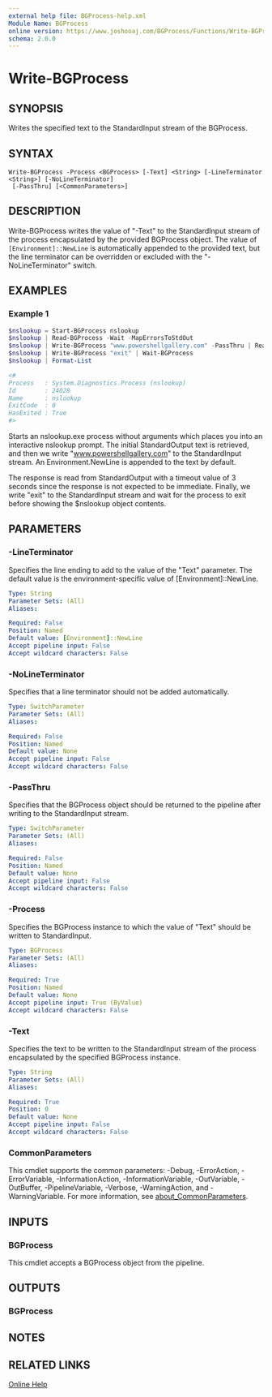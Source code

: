 ```yaml
---
external help file: BGProcess-help.xml
Module Name: BGProcess
online version: https://www.joshooaj.com/BGProcess/Functions/Write-BGProcess/
schema: 2.0.0
---
```


# Write-BGProcess

## SYNOPSIS
Writes the specified text to the StandardInput stream of the BGProcess.

## SYNTAX

```
Write-BGProcess -Process <BGProcess> [-Text] <String> [-LineTerminator <String>] [-NoLineTerminator]
 [-PassThru] [<CommonParameters>]
```

## DESCRIPTION
Write-BGProcess writes the value of "-Text" to the StandardInput stream of the
process encapsulated by the provided BGProcess object. The value of `[Environment]::NewLine`
is automatically appended to the provided text, but the line terminator can be
overridden or excluded with the "-NoLineTerminator" switch.

## EXAMPLES

### Example 1
```powershell
$nslookup = Start-BGProcess nslookup
$nslookup | Read-BGProcess -Wait -MapErrorsToStdOut
$nslookup | Write-BGProcess "www.powershellgallery.com" -PassThru | Read-BGProcess -Wait -Timeout (New-TimeSpan -Seconds 3) -MapErrorsToStdOut
$nslookup | Write-BGProcess "exit" | Wait-BGProcess
$nslookup | Format-List

<#
Process   : System.Diagnostics.Process (nslookup)
Id        : 24028
Name      : nslookup
ExitCode  : 0
HasExited : True
#>
```

Starts an nslookup.exe process without arguments which places you into an
interactive nslookup prompt. The initial StandardOutput text is retrieved, and
then we write "www.powershellgallery.com" to the StandardInput stream. An
Environment.NewLine is appended to the text by default.

The response is read from StandardOutput with a timeout value of 3 seconds since
the response is not expected to be immediate. Finally, we write "exit" to the
StandardInput stream and wait for the process to exit before showing the
$nslookup object contents.

## PARAMETERS

### -LineTerminator
Specifies the line ending to add to the value of the "Text" parameter. The
default value is the environment-specific value of [Environment]::NewLine.

```yaml
Type: String
Parameter Sets: (All)
Aliases:

Required: False
Position: Named
Default value: [Environment]::NewLine
Accept pipeline input: False
Accept wildcard characters: False
```

### -NoLineTerminator
Specifies that a line terminator should not be added automatically.

```yaml
Type: SwitchParameter
Parameter Sets: (All)
Aliases:

Required: False
Position: Named
Default value: None
Accept pipeline input: False
Accept wildcard characters: False
```

### -PassThru
Specifies that the BGProcess object should be returned to the pipeline after
writing to the StandardInput stream.

```yaml
Type: SwitchParameter
Parameter Sets: (All)
Aliases:

Required: False
Position: Named
Default value: None
Accept pipeline input: False
Accept wildcard characters: False
```

### -Process
Specifies the BGProcess instance to which the value of "Text" should be written
to StandardInput.

```yaml
Type: BGProcess
Parameter Sets: (All)
Aliases:

Required: True
Position: Named
Default value: None
Accept pipeline input: True (ByValue)
Accept wildcard characters: False
```

### -Text
Specifies the text to be written to the StandardInput stream of the process
encapsulated by the specified BGProcess instance.

```yaml
Type: String
Parameter Sets: (All)
Aliases:

Required: True
Position: 0
Default value: None
Accept pipeline input: False
Accept wildcard characters: False
```

### CommonParameters
This cmdlet supports the common parameters: -Debug, -ErrorAction, -ErrorVariable, -InformationAction, -InformationVariable, -OutVariable, -OutBuffer, -PipelineVariable, -Verbose, -WarningAction, and -WarningVariable. For more information, see [about_CommonParameters](http://go.microsoft.com/fwlink/?LinkID=113216).

## INPUTS

### BGProcess

This cmdlet accepts a BGProcess object from the pipeline.

## OUTPUTS

### BGProcess

## NOTES

## RELATED LINKS

[Online Help](https://www.joshooaj.com/BGProcess/Functions/Write-BGProcess/)
